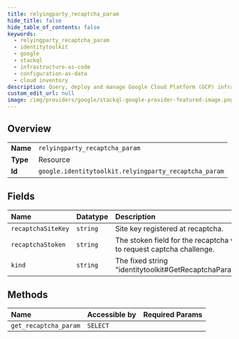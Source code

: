 ```yaml
---
title: relyingparty_recaptcha_param
hide_title: false
hide_table_of_contents: false
keywords:
  - relyingparty_recaptcha_param
  - identitytoolkit
  - google    
  - stackql
  - infrastructure-as-code
  - configuration-as-data
  - cloud inventory
description: Query, deploy and manage Google Cloud Platform (GCP) infrastructure and resources using SQL
custom_edit_url: null
image: /img/providers/google/stackql-google-provider-featured-image.png
---
```

  
    

## Overview
<table><tbody>
<tr><td><b>Name</b></td><td><code>relyingparty_recaptcha_param</code></td></tr>
<tr><td><b>Type</b></td><td>Resource</td></tr>
<tr><td><b>Id</b></td><td><code>google.identitytoolkit.relyingparty_recaptcha_param</code></td></tr>
</tbody></table>

## Fields
| Name | Datatype | Description |
|:-----|:---------|:------------|
| `recaptchaSiteKey` | `string` | Site key registered at recaptcha. |
| `recaptchaStoken` | `string` | The stoken field for the recaptcha widget, used to request captcha challenge. |
| `kind` | `string` | The fixed string "identitytoolkit#GetRecaptchaParamResponse". |
## Methods
| Name | Accessible by | Required Params |
|:-----|:--------------|:----------------|
| `get_recaptcha_param` | `SELECT` |  |
